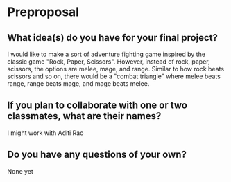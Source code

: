 # Preproposal

## What idea(s) do you have for your final project?

I would like to make a sort of adventure fighting game inspired by the classic game "Rock, Paper, Scissors". However, instead of rock, paper, scissors, the options are melee, mage, and range. Similar to how rock beats scissors and so on, there would be a "combat triangle" where melee beats range, range beats mage, and mage beats melee.

## If you plan to collaborate with one or two classmates, what are their names?

I might work with Aditi Rao

## Do you have any questions of your own?

None yet

